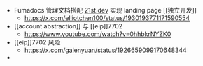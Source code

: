 - Fumadocs 管理文档搭配 [21st.dev](https://t.co/i8XnImoEEv) 实现 landing page [[独立开发]]
	- https://x.com/elliotchen100/status/1930193771171590554
- [[account abstraction]] 与 [[eip]]7702
	- https://www.youtube.com/watch?v=0hhbkrNYZK0
- [[eip]]7702 风险
	- https://x.com/galenyuan/status/1926659099170648344
-